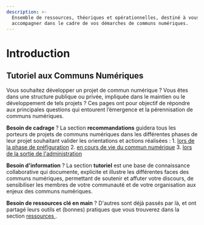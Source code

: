 ```yaml
---
description: >-
  Ensemble de ressources, théoriques et opérationnelles, destiné à vous
  accompagner dans le cadre de vos démarches de communs numériques.
---
```


# Introduction

## Tutoriel aux Communs Numériques

Vous souhaitez développer un projet de commun numérique ? Vous êtes dans une structure publique ou privée, impliquée dans le maintien ou le développement de tels projets ? Ces pages ont pour objectif de répondre aux principales questions qui entourent l’émergence et la pérennisation de communs numériques.

**Besoin de cadrage** ? La section **recommandations** guidera tous les porteurs de projets de communs numériques dans les différentes phases de leur projet souhaitant valider les orientations et actions réalisées : 1. [lors de la phase de préfiguration]() 2. [en cours de vie du commun numérique]() 3. [lors de la sortie de l'administration]()

**Besoin d'information** ? La section **tutoriel** est une base de connaissance collaborative qui documente, explicite et illustre les différentes faces des communs numériques, permettant de soutenir et affuter votre discours, de sensibiliser les membres de votre communauté et de votre organisation aux enjeux des communs numériques.

**Besoin de ressources clé en main** ? D'autres sont déjà passés par là, et ont partagé leurs outils et \(bonnes\) pratiques que vous trouverez dans la section [ressources ](ressources/).

